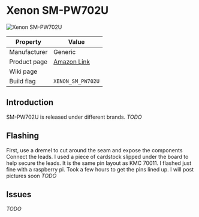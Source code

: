 # Xenon SM-PW702U

![Xenon SM-PW702U](images/devices/xenon-sm-pw-702u.jpg)

|Property|Value|
|---|---|
|Manufacturer|Generic|
|Product page|[Amazon Link](https://www.amazon.com/Jinvoo-Wireless-Schedule-Occupies-Compatiable/dp/B06XNJNXDS)|
|Wiki page||
|Build flag|`XENON_SM_PW702U`|

## Introduction

SM-PW702U is released under different brands.
*TODO*

## Flashing
First, use a dremel to cut around the seam and expose the components
Connect the leads. I used a piece of cardstock slipped under the board to help secure the leads. It is the same pin layout as KMC 70011.
I flashed just fine with a raspberry pi. Took a few hours to get the pins lined up.
I will post pictures soon
*TODO*

## Issues

*TODO*